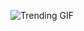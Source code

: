 ![Trending GIF](https://media2.giphy.com/media/v1.Y2lkPThiYjIxNzcyY20yZ3h1eXNuN2RwcHhxMjQ5OWcwY3JoajY5NHJ4OGViZDc3ZnY0eSZlcD12MV9naWZzX3NlYXJjaCZjdD1n/NHUONhmbo448/giphy.gif)
